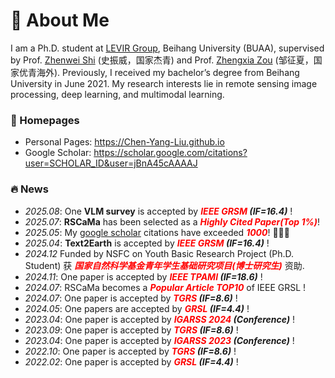 # 👋 About Me
I am a Ph.D. student at [LEVIR Group](https://levir.buaa.edu.cn/), Beihang University (BUAA), supervised by Prof. [Zhenwei Shi](https://scholar.google.com.hk/citations?user=kNhFWQIAAAAJ&hl=en&oi=ao) (史振威，国家杰青) and Prof. [Zhengxia Zou](https://scholar.google.com.hk/citations?user=DzwoyZsAAAAJ&hl=en&oi=ao) (邹征夏，国家优青海外). Previously, I received my bachelor’s degree from Beihang University in June 2021. My research interests lie in remote sensing image processing, deep learning, and multimodal learning.
<!-- Feel free to contact me for potential discussions: [<a href="../../images/Wechat.jpg">WeChat</a>] -->

### 📎 Homepages
- Personal Pages: https://Chen-Yang-Liu.github.io
- Google Scholar: https://scholar.google.com/citations?user=SCHOLAR_ID&user=jBnA45cAAAAJ

### 🔥 News
- *2025.08*: One **VLM survey** is accepted by ***<font color="red">IEEE GRSM</font> (IF=16.4)*** !
- *2025.07*: **RSCaMa** has been selected as a ***<font color="red">Highly Cited Paper(Top 1%)</font>***!
- *2025.05*: My [google scholar](https://scholar.google.com/citations?user=SCHOLAR_ID&user=jBnA45cAAAAJ) citations have exceeded ***<font color="red">1000</font>***! 🎉🎉🎉
- *2025.04*: **Text2Earth** is accepted by ***<font color="red">IEEE GRSM</font> (IF=16.4)*** !
- *2024.12* Funded by NSFC on Youth Basic Research Project (Ph.D. Student) 获 ***<font color="red">国家自然科学基金青年学生基础研究项目(博士研究生)</font>*** 资助.
- *2024.11*: One paper is accepted by ***<font color="red">IEEE TPAMI</font> (IF=18.6)*** !
- *2024.07*: RSCaMa becomes a ***<font color="red">Popular Article TOP10</font>*** of IEEE GRSL !
- *2024.07*: One paper is accepted by ***<font color="red">TGRS</font> (IF=8.6)*** !
- *2024.05*: One papers are accepted by ***<font color="red">GRSL</font> (IF=4.4)*** !
- *2023.04*: One paper is accepted by ***<font color="red">IGARSS 2024</font> (Conference)*** !
- *2023.09*: One paper is accepted by ***<font color="red">TGRS</font> (IF=8.6)*** !
- *2023.04*: One paper is accepted by ***<font color="red">IGARSS 2023</font> (Conference)*** !
- *2022.10*: One paper is accepted by ***<font color="red">TGRS</font> (IF=8.6)*** !
- *2022.02*: One paper is accepted by ***<font color="red">GRSL</font> (IF=4.4)*** !